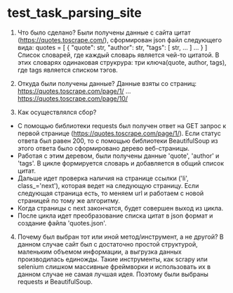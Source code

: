 # test_task_parsing_site

1. Что было сделано?
Были получены данные с сайта цитат (https://quotes.toscrape.com/), сформирован json файл следующего вида:
quotes = [
    {
        "quote": str,
        "author": str,
        "tags": [
            str,
            ...
        ]
        ...
    }
]
Список словарей, где каждый словарь является чей-то цитатой. В этих словарях одинаковая струкрура: три ключа(quote, author, tags), где tags является списком тэгов.

2. Откуда были получены данные?
Данные взяты со страниц: 
https://quotes.toscrape.com/page/1/ ... https://quotes.toscrape.com/page/10/

3. Как осуществлялся сбор?
- С помощью библиотеки requests был получен ответ на GET запрос к первой странице (https://quotes.toscrape.com/page/1/). Если статус ответа был равен 200, то с помощью библиотеки BeautifulSoup из этого ответа было сформировано дерево веб-страницы. 
- Работая с этим деревом, были получены данные 'quote', 'author' и 'tags'. В цикле формируется словарь и добавляется в общий список цитат.
- Дальше идет проверка наличия на странице ссылки ('li', class_='next'), которая ведет на следующую страницу. Если следующая страница есть, то меняем url и работаем с новой страницей по тому же алгоритму.
- Когда страницы с next закончатся, будет совершен выход из цикла.
- После цикла идет преобразование списка цитат в json формат и создание файла 'quotes.json'.

4. Почему был выбран тот или иной метод/инструмент, а не другой?
В данном случае сайт был с достаточно простой структурой, маленьким объемом информации, а выгрузка данных производилась единожды. Такие инструменты, как scrapy или selenium слишком массивные фреймворки и использовать их в данном случае не самая лучшая идея.
Поэтому были выбраны requests и BeautifulSoup.